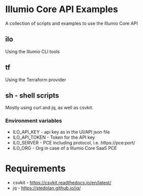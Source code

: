 # Illumio Core API Examples

A collection of scripts and examples to use the Illumio Core API

## ilo

Using the Illumio CLI tools

## tf

Using the Terraform provider

## sh - shell scripts

Mostly using curl and jq, as well as csvkit.

### Environment variables

* ILO_API_KEY - api key as in the UI/API json file
* ILO_API_TOKEN - Token for the API key
* ILO_SERVER - PCE including protocol, i.e. https://pce:port/
* ILO_ORG - Org in case of a Illumio Core SaaS PCE

# Requirements

* csvkit - https://csvkit.readthedocs.io/en/latest/
* jq - https://stedolan.github.io/jq/

